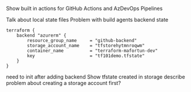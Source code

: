 Show built in actions for GitHub Actions and AzDevOps Pipelines


Talk about local state files
Problem with build agents
backend state 

    terraform {
        backend "azurerm" {
            resource_group_name     = "github-backend"
            storage_account_name    = "tfstorehytmnroqwm"
            container_name          = "terraform-mafortun-dev"
            key                     = "tf101demo.tfstate"
        }
    }

need to init after adding backend
Show tfstate created in storage
describe problem about creating a storage account first?


